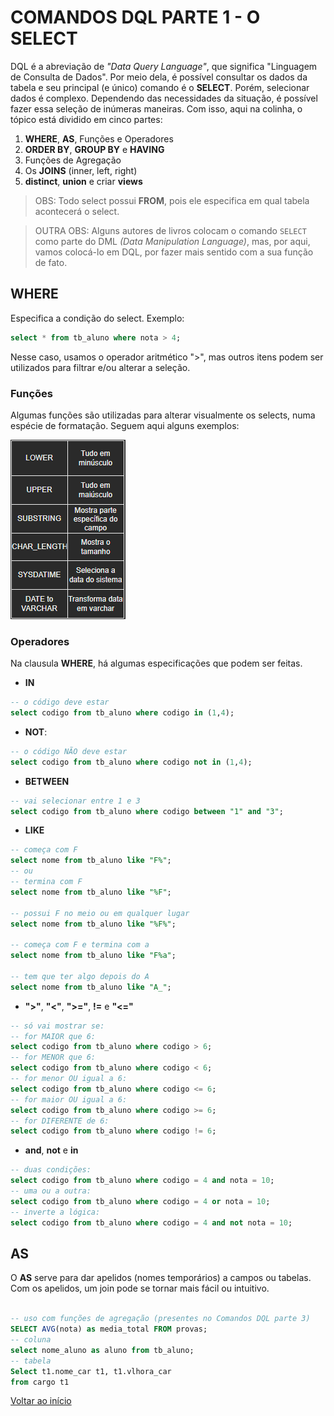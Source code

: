 # COMANDOS DQL PARTE 1 - O SELECT
DQL é a abreviação de *"Data Query Language"*, que significa "Linguagem de Consulta de Dados". Por meio dela, é possível consultar os dados da tabela e seu principal (e único) comando é o **SELECT**. Porém, selecionar dados é complexo. Dependendo das necessidades da situação, é possível fazer essa seleção de inúmeras maneiras. Com isso, aqui na colinha, o tópico está dividido em cinco partes:

1. **WHERE**, **AS**, Funções e Operadores
2. **ORDER BY**, **GROUP BY** e **HAVING**
3. Funções de Agregação
4. Os **JOINS** (inner, left, right)
5. **distinct**, **union** e criar **views**

> OBS: Todo select possui **FROM**, pois ele especifica em qual tabela acontecerá o select. 



> OUTRA OBS: Alguns autores de livros colocam o comando `SELECT` como parte do DML *(Data Manipulation Language)*, mas, por aqui, vamos colocá-lo em DQL, por fazer mais sentido com a sua função de fato.


## WHERE
Especifica a condição do select. 
Exemplo:
```sql
select * from tb_aluno where nota > 4;
```
Nesse caso, usamos o operador aritmético ">", mas outros itens podem ser utilizados para filtrar e/ou alterar a seleção.

### Funções
Algumas funções são utilizadas para alterar visualmente os selects, numa espécie de formatação. Seguem aqui alguns exemplos:

<img src="./../img/funcoes.png">

### Operadores
Na clausula **WHERE**, há algumas especificações que podem ser feitas.
- **IN**
```sql
-- o código deve estar
select codigo from tb_aluno where codigo in (1,4);
```
- **NOT**:
```sql
-- o código NÃO deve estar
select codigo from tb_aluno where codigo not in (1,4);
```
- **BETWEEN**
```sql
-- vai selecionar entre 1 e 3
select codigo from tb_aluno where codigo between "1" and "3";
```
- **LIKE**
```sql
-- começa com F
select nome from tb_aluno like "F%"; 
-- ou
-- termina com F
select nome from tb_aluno like "%F"; 

-- possui F no meio ou em qualquer lugar
select nome from tb_aluno like "%F%";

-- começa com F e termina com a
select nome from tb_aluno like "F%a";

-- tem que ter algo depois do A
select nome from tb_aluno like "A_";
```
- **">"**, **"<"**, **">="**, **!=**  e **"<="**
```sql
-- só vai mostrar se:
-- for MAIOR que 6:
select codigo from tb_aluno where codigo > 6; 
-- for MENOR que 6:
select codigo from tb_aluno where codigo < 6; 
-- for menor OU igual a 6:
select codigo from tb_aluno where codigo <= 6; 
-- for maior OU igual a 6:
select codigo from tb_aluno where codigo >= 6; 
-- for DIFERENTE de 6:
select codigo from tb_aluno where codigo != 6;
```
- **and**, **not** e **in**
```sql
-- duas condições:
select codigo from tb_aluno where codigo = 4 and nota = 10; 
-- uma ou a outra:
select codigo from tb_aluno where codigo = 4 or nota = 10; 
-- inverte a lógica:
select codigo from tb_aluno where codigo = 4 and not nota = 10; 

```
## AS
O **AS** serve para dar apelidos (nomes temporários) a campos ou tabelas. Com os apelidos, um join pode se tornar mais fácil ou intuitivo. 


```sql

-- uso com funções de agregação (presentes no Comandos DQL parte 3)
SELECT AVG(nota) as media_total FROM provas;
-- coluna
select nome_aluno as aluno from tb_aluno; 
-- tabela
Select t1.nome_car t1, t1.vlhora_car
from cargo t1

```
[Voltar ao início](../README.md)
